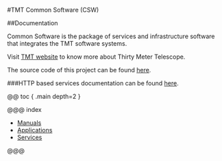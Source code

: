 #TMT Common Software (CSW)

##Documentation

Common Software is the package of services and infrastructure software that integrates the TMT software systems.

Visit [TMT website](http://www.tmt.org) to know more about Thirty Meter Telescope.

The source code of this project can be found [here](https://github.com/tmtsoftware/csw-prod).

###HTTP based services documentation can be found [here](swagger/index.html).

@@ toc { .main depth=2 }

@@@ index
* [Manuals](manuals.md)
* [Applications](apps.md)
* [Services](services.md)

@@@


